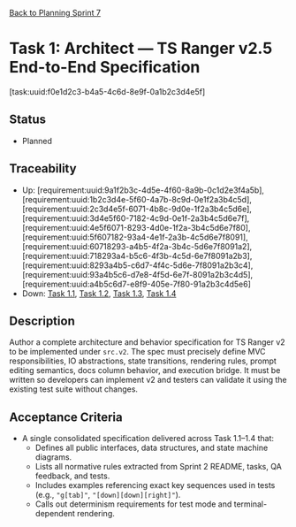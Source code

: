 [Back to Planning Sprint 7](./planning.md)

# Task 1: Architect — TS Ranger v2.5 End-to-End Specification
[task:uuid:f0e1d2c3-b4a5-4c6d-8e9f-0a1b2c3d4e5f]

## Status
- Planned

## Traceability
- Up: [requirement:uuid:9a1f2b3c-4d5e-4f60-8a9b-0c1d2e3f4a5b], [requirement:uuid:1b2c3d4e-5f60-4a7b-8c9d-0e1f2a3b4c5d], [requirement:uuid:2c3d4e5f-6071-4b8c-9d0e-1f2a3b4c5d6e], [requirement:uuid:3d4e5f60-7182-4c9d-0e1f-2a3b4c5d6e7f], [requirement:uuid:4e5f6071-8293-4d0e-1f2a-3b4c5d6e7f80], [requirement:uuid:5f607182-93a4-4e1f-2a3b-4c5d6e7f8091], [requirement:uuid:60718293-a4b5-4f2a-3b4c-5d6e7f8091a2], [requirement:uuid:718293a4-b5c6-4f3b-4c5d-6e7f8091a2b3], [requirement:uuid:8293a4b5-c6d7-4f4c-5d6e-7f8091a2b3c4], [requirement:uuid:93a4b5c6-d7e8-4f5d-6e7f-8091a2b3c4d5], [requirement:uuid:a4b5c6d7-e8f9-405e-7f80-91a2b3c4d5e6]
- Down: [Task 1.1](./task-1.1-architect-tsranger-v2-spec.md), [Task 1.2](./task-1.2-architect-test-binding-spec.md), [Task 1.3](./task-1.3-architect-qa-learnings-consolidation.md), [Task 1.4](./task-1.4-architect-execution-and-docs-spec.md)

## Description
Author a complete architecture and behavior specification for TS Ranger v2 to be implemented under `src.v2`. The spec must precisely define MVC responsibilities, IO abstractions, state transitions, rendering rules, prompt editing semantics, docs column behavior, and execution bridge. It must be written so developers can implement v2 and testers can validate it using the existing test suite without changes.

## Acceptance Criteria
- A single consolidated specification delivered across Task 1.1–1.4 that:
  - Defines all public interfaces, data structures, and state machine diagrams.
  - Lists all normative rules extracted from Sprint 2 README, tasks, QA feedback, and tests.
  - Includes examples referencing exact key sequences used in tests (e.g., `"g[tab]"`, `"[down][down][right]"`).
  - Calls out determinism requirements for test mode and terminal-dependent rendering.
